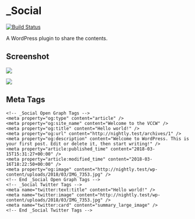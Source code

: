 # _Social

[![Build Status](https://travis-ci.org/miya0001/_social.svg?branch=master)](https://travis-ci.org/miya0001/_social)

A WordPress plugin to share the contents.

## Screenshot

![](https://www.evernote.com/l/ABVq0KLhp4tDh6auGMpkHBEYvq3-0Mk_oSQB/image.png)

![](https://www.evernote.com/l/ABWjNY9QgTFGvJ6zzsfpyywemdC0i4I3udYB/image.png)

## Meta Tags

```
<!-- _Social Open Graph Tags -->
<meta property="og:type" content="article" />
<meta property="og:site_name" content="Welcome to the VCCW" />
<meta property="og:title" content="Hello world!" />
<meta property="og:url" content="http://nightly.test/archives/1" />
<meta property="og:description" content="Welcome to WordPress. This is your first post. Edit or delete it, then start writing!" />
<meta property="article:published_time" content="2018-03-15T15:31:27+00:00" />
<meta property="article:modified_time" content="2018-03-16T18:22:50+00:00" />
<meta property="og:image" content="http://nightly.test/wp-content/uploads/2018/03/IMG_7353.jpg" />
<!-- End _Social Open Graph Tags -->
<!-- _Social Twitter Tags -->
<meta name="twitter:text:title" content="Hello world!" />
<meta name="twitter:image" content="http://nightly.test/wp-content/uploads/2018/03/IMG_7353.jpg" />
<meta name="twitter:card" content="summary_large_image" />
<!-- End _Social Twitter Tags -->
```
